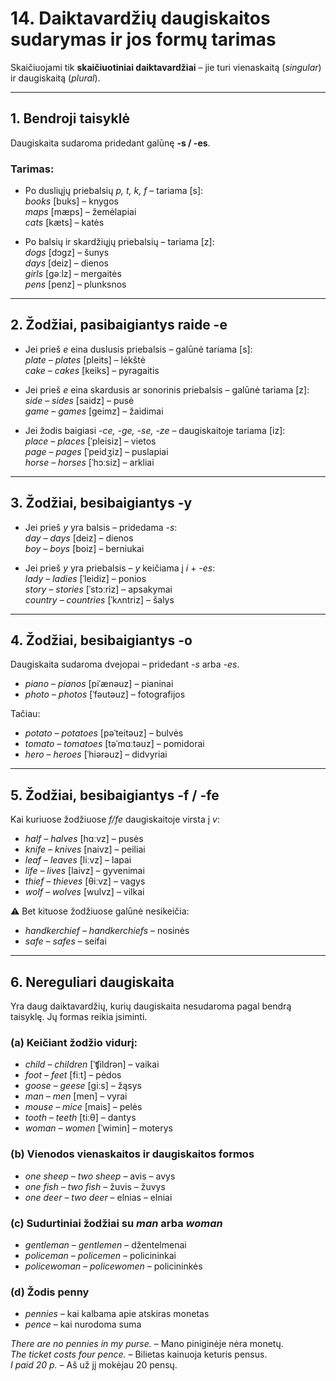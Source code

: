 # 14. Daiktavardžių daugiskaitos sudarymas ir jos formų tarimas

Skaičiuojami tik **skaičiuotiniai daiktavardžiai** – jie turi vienaskaitą (*singular*) ir daugiskaitą (*plural*).

---

## 1. Bendroji taisyklė
Daugiskaita sudaroma pridedant galūnę **-s / -es**.  

### Tarimas:
- Po dusliųjų priebalsių *p, t, k, f* – tariama [s]:  
  *books* [buks] – knygos  
  *maps* [mæps] – žemėlapiai  
  *cats* [kæts] – katės  

- Po balsių ir skardžiųjų priebalsių – tariama [z]:  
  *dogs* [dɔgz] – šunys  
  *days* [deiz] – dienos  
  *girls* [gəːlz] – mergaitės  
  *pens* [penz] – plunksnos  

---

## 2. Žodžiai, pasibaigiantys raide **-e**
- Jei prieš *e* eina duslusis priebalsis – galūnė tariama [s]:  
  *plate – plates* [pleits] – lėkštė  
  *cake – cakes* [keiks] – pyragaitis  

- Jei prieš *e* eina skardusis ar sonorinis priebalsis – galūnė tariama [z]:  
  *side – sides* [saidz] – pusė  
  *game – games* [geimz] – žaidimai  

- Jei žodis baigiasi *-ce, -ge, -se, -ze* – daugiskaitoje tariama [iz]:  
  *place – places* [ˈpleisiz] – vietos  
  *page – pages* [ˈpeidʒiz] – puslapiai  
  *horse – horses* [ˈhɔːsiz] – arkliai  

---

## 3. Žodžiai, besibaigiantys **-y**
- Jei prieš *y* yra balsis – pridedama *-s*:  
  *day – days* [deiz] – dienos  
  *boy – boys* [boiz] – berniukai  

- Jei prieš *y* yra priebalsis – *y* keičiama į *i* + *-es*:  
  *lady – ladies* [ˈleidiz] – ponios  
  *story – stories* [ˈstɔːriz] – apsakymai  
  *country – countries* [ˈkʌntriz] – šalys  

---

## 4. Žodžiai, besibaigiantys **-o**
Daugiskaita sudaroma dvejopai – pridedant *-s* arba *-es*.  

- *piano – pianos* [piˈænəuz] – pianinai  
- *photo – photos* [ˈfəutəuz] – fotografijos  

Tačiau:  
- *potato – potatoes* [pəˈteitəuz] – bulvės  
- *tomato – tomatoes* [təˈmɑːtəuz] – pomidorai  
- *hero – heroes* [ˈhiərəuz] – didvyriai  

---

## 5. Žodžiai, besibaigiantys **-f / -fe**
Kai kuriuose žodžiuose *f/fe* daugiskaitoje virsta į *v*:  

- *half – halves* [hɑːvz] – pusės  
- *knife – knives* [naivz] – peiliai  
- *leaf – leaves* [liːvz] – lapai  
- *life – lives* [laivz] – gyvenimai  
- *thief – thieves* [θiːvz] – vagys  
- *wolf – wolves* [wulvz] – vilkai  

⚠ Bet kituose žodžiuose galūnė nesikeičia:  
- *handkerchief – handkerchiefs* – nosinės  
- *safe – safes* – seifai  

---

## 6. Nereguliari daugiskaita
Yra daug daiktavardžių, kurių daugiskaita nesudaroma pagal bendrą taisyklę. Jų formas reikia įsiminti.  

### (a) Keičiant žodžio vidurį:
- *child – children* [ˈʧildrən] – vaikai  
- *foot – feet* [fiːt] – pėdos  
- *goose – geese* [giːs] – žąsys  
- *man – men* [men] – vyrai  
- *mouse – mice* [mais] – pelės  
- *tooth – teeth* [tiːθ] – dantys  
- *woman – women* [ˈwimin] – moterys  

### (b) Vienodos vienaskaitos ir daugiskaitos formos
- *one sheep – two sheep* – avis – avys  
- *one fish – two fish* – žuvis – žuvys  
- *one deer – two deer* – elnias – elniai  

### (c) Sudurtiniai žodžiai su *man* arba *woman*
- *gentleman – gentlemen* – džentelmenai  
- *policeman – policemen* – policininkai  
- *policewoman – policewomen* – policininkės  

### (d) Žodis **penny**
- *pennies* – kai kalbama apie atskiras monetas  
- *pence* – kai nurodoma suma  

*There are no pennies in my purse.* – Mano piniginėje nėra monetų.  
*The ticket costs four pence.* – Bilietas kainuoja keturis pensus.  
*I paid 20 p.* – Aš už jį mokėjau 20 pensų.  
